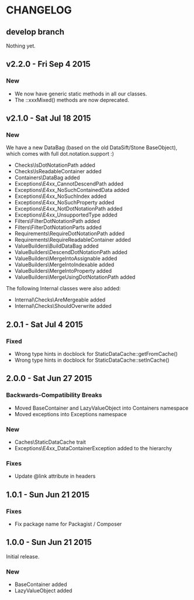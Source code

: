 # CHANGELOG

## develop branch

Nothing yet.

## v2.2.0 - Fri Sep 4 2015

### New

* We now have generic static methods in all our classes.
* The ::xxxMixed() methods are now deprecated.

## v2.1.0 - Sat Jul 18 2015

### New

We have a new DataBag (based on the old DataSift/Stone BaseObject), which comes with full dot.notation.support :)

* Checks\IsDotNotationPath added
* Checks\IsReadableContainer added
* Containers\DataBag added
* Exceptions\E4xx_CannotDescendPath added
* Exceptions\E4xx_NoSuchContainedData added
* Exceptions\E4xx_NoSuchIndex added
* Exceptions\E4xx_NoSuchProperty added
* Exceptions\E4xx_NotDotNotationPath added
* Exceptions\E4xx_UnsupportedType added
* Filters\FilterDotNotationPath added
* Filters\FilterDotNotationParts added
* Requirements\RequireDotNotationPath added
* Requirements\RequireReadableContainer added
* ValueBuilders\BuildDataBag added
* ValueBuilders\DescendDotNotationPath added
* ValueBuilders\MergeIntoAssignable added
* ValueBuilders\MergeIntoIndexable added
* ValueBuilders\MergeIntoProperty added
* ValueBuilders\MergeUsingDotNotationPath added

The following Internal classes were also added:

* Internal\Checks\AreMergeable added
* Internal\Checks\ShouldOverwrite added

## 2.0.1 - Sat Jul 4 2015

### Fixed

* Wrong type hints in docblock for StaticDataCache::getFromCache()
* Wrong type hints in docblock for StaticDataCache::setInCache()

## 2.0.0 - Sat Jun 27 2015

### Backwards-Compatibility Breaks

* Moved BaseContainer and LazyValueObject into Containers namespace
* Moved exceptions into Exceptions namespace

### New

* Caches\StaticDataCache trait
* Exceptions\E4xx_DataContainerException added to the hierarchy

### Fixes

* Update @link attribute in headers

## 1.0.1 - Sun Jun 21 2015

### Fixes

* Fix package name for Packagist / Composer

## 1.0.0 - Sun Jun 21 2015

Initial release.

### New

* BaseContainer added
* LazyValueObject added